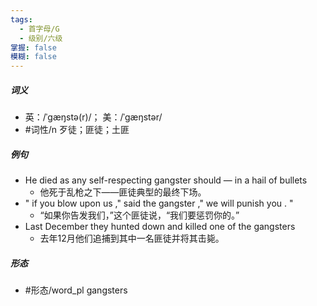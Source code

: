 ```yaml
---
tags:
  - 首字母/G
  - 级别/六级
掌握: false
模糊: false
---
```

##### 词义
- 英：/ˈɡæŋstə(r)/； 美：/ˈɡæŋstər/
- #词性/n  歹徒；匪徒；土匪
##### 例句
- He died as any self-respecting gangster should — in a hail of bullets
	- 他死于乱枪之下——匪徒典型的最终下场。
- " if you blow upon us ," said the gangster ," we will punish you . "
	- “如果你告发我们，”这个匪徒说，“我们要惩罚你的。”
- Last December they hunted down and killed one of the gangsters
	- 去年12月他们追捕到其中一名匪徒并将其击毙。
##### 形态
- #形态/word_pl gangsters
